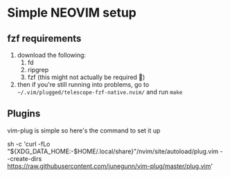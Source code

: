 # Simple NEOVIM setup

## fzf requirements

1. download the following:
    1. fd
    1. ripgrep
    1. fzf (this might not actually be required 🤔)
1. then if you're still running into problems, go to `~/.vim/plugged/telescope-fzf-native.nvim/` and run `make`

## Plugins

vim-plug is simple so here's the command to set it up

sh -c 'curl -fLo "${XDG_DATA_HOME:-$HOME/.local/share}"/nvim/site/autoload/plug.vim --create-dirs \
       https://raw.githubusercontent.com/junegunn/vim-plug/master/plug.vim'
